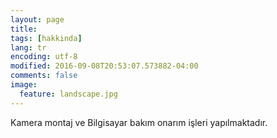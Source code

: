 ```yaml
---
layout: page
title:
tags: [hakkinda]
lang: tr
encoding: utf-8
modified: 2016-09-08T20:53:07.573882-04:00
comments: false
image:
  feature: landscape.jpg
---
```


Kamera montaj ve Bilgisayar bakım onarım işleri yapılmaktadır.
